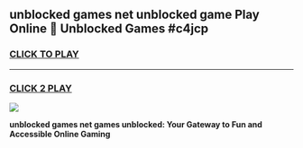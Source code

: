 
## unblocked games net unblocked game Play Online 👋 Unblocked Games #c4jcp
<h3>
<a href="https://premium.freeplayer.one?title=unblocked_games_net&ref=21F">CLICK TO PLAY</a></h3>
<hr>

<h3>
<a href="https://premium.freeplayer.one?title=unblocked_games_net&ref=21F">CLICK 2 PLAY</a>
  
</h3>

<a href="https://premium.freeplayer.one?title=unblocked_games_net&ref=21F/"><img src="https://clearcache.store/games.png"></a>


**unblocked games net games unblocked: Your Gateway to Fun and Accessible Online Gaming**
